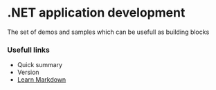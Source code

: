 # .NET application development #

The set of demos and samples which can be usefull as building blocks

### Usefull links ###

* Quick summary
* Version
* [Learn Markdown](https://bitbucket.org/tutorials/markdowndemo)
